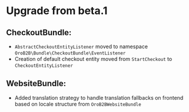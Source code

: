 Upgrade from beta.1
=========================

CheckoutBundle:
---------------
- `AbstractCheckoutEntityListener` moved to namespace `OroB2B\Bundle\CheckoutBundle\EventListener`
- Creation of default checkout entity moved from `StartCheckout` to `CheckoutEntityListener`

WebsiteBundle:
--------------
- Added translation strategy to handle translation fallbacks on frontend based on locale structure from `OroB2BWebsiteBundle`
